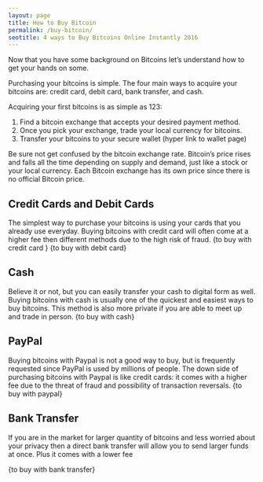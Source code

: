 ```yaml
---
layout: page
title: How to Buy Bitcoin
permalink: /buy-bitcoin/
seotitle: 4 ways to Buy Bitcoins Online Instantly 2016
---
```

Now that you have some background on Bitcoins let’s understand how to get your hands on some.

Purchasing your bitcoins is simple. The four main ways to acquire your bitcoins are: credit card, debit card, bank transfer, and cash.

Acquiring your first bitcoins is as simple as 123:

1. Find a bitcoin exchange that accepts your desired payment method.
2. Once you pick your exchange, trade your local currency for bitcoins.
3. Transfer your bitcoins to your secure wallet (hyper link to wallet page) 

Be sure not get confused by the bitcoin exchange rate. Bitcoin’s price rises and falls all the time depending on supply and demand, just like a stock or your local currency. Each Bitcoin exchange has its own price since there is no official Bitcoin price. 


## Credit Cards and Debit Cards 

The simplest way to purchase your bitcoins is using your cards that you already use everyday. 
Buying bitcoins with credit card will often come at a higher fee then different methods due to the high risk of fraud.  {to buy with credit card } {to buy with debit card} 
		

## Cash

Believe it or not, but you can easily transfer your cash to digital form as well. Buying bitcoins with cash is usually one of the quickest and easiest ways to buy bitcoins. This method is also more private if you are able to meet up and trade in person. {to buy with cash} 

## PayPal

Buying bitcoins with Paypal is not a good way to buy, but is frequently requested since PayPal is used by millions of people. The down side of purchasing bitcoins with Paypal is like credit cards: it comes with a higher fee due to the threat of fraud and possibility of transaction reversals. {to buy with paypal} 

## Bank Transfer 

If you are in the market for larger quantity of bitcoins and less worried about your privacy then a direct bank transfer will allow you to send larger funds at once. Plus it comes with a lower fee 



{to buy with bank transfer}
